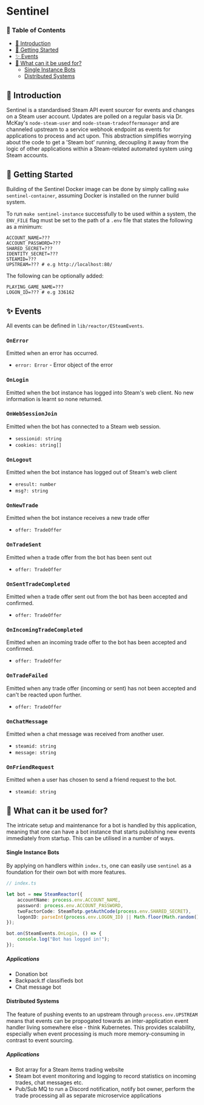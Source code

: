 # Sentinel
### 📖 Table of Contents
- [👋 Introduction](#introduction)
- [🔌 Getting Started](#getting-started)
- [✨ Events](#events)
- [💎 What can it be used for?](#what-can-it-be-used-for)
    - [Single Instance Bots](#single-instance-bots)
    - [Distributed Systems](#distributed-systems)

## 👋 Introduction

Sentinel is a standardised Steam API event sourcer for events and changes on a Steam user account. Updates are polled on a regular basis via Dr. McKay's `node-steam-user` and `node-steam-tradeoffermanager` and are channeled upstream to a service webhook endpoint as events for applications to process and act upon. This abstraction simplifies worrying about the code to get a 'Steam bot' running, decoupling it away from the logic of other applications within a Steam-related automated system using Steam accounts.
## 🔌 Getting Started

Building of the Sentinel Docker image can be done by simply calling `make sentinel-container`, assuming Docker is installed on the runner build system.

To run `make sentinel-instance` successfully to be used within a system, the `ENV_FILE` flag must be set to the path of a `.env` file that states the following as a minimum:

```env
ACCOUNT_NAME=???
ACCOUNT_PASSWORD=???
SHARED_SECRET=???
IDENTITY_SECRET=???
STEAMID=???
UPSTREAM=??? # e.g http://localhost:80/
```

The following can be optionally added:
```
PLAYING_GAME_NAME=???
LOGON_ID=??? # e.g 336162
```

## ✨ Events
All events can be defined in `lib/reactor/ESteamEvents`.

### `OnError`
Emitted when an error has occurred.
- `error: Error` - Error object of the error

### `OnLogin`
Emitted when the bot instance has logged into Steam's web client. No new information is learnt so none returned.

### `OnWebSessionJoin`
Emitted when the bot has connected to a Steam web session.
- `sessionid: string`
- `cookies: string[]`


### `OnLogout`
Emitted when the bot instance has logged out of Steam's web client
- `eresult: number`
- `msg?: string`
### `OnNewTrade`
Emitted when the bot instance receives a new trade offer
- `offer: TradeOffer`

### `OnTradeSent`
Emitted when a trade offer from the bot has been sent out
- `offer: TradeOffer`

### `OnSentTradeCompleted`
Emitted when a trade offer sent out from the bot has been accepted and confirmed.
- `offer: TradeOffer`

### `OnIncomingTradeCompleted`
Emitted when an incoming trade offer to the bot has been accepted and confirmed.
- `offer: TradeOffer`

### `OnTradeFailed`
Emitted when any trade offer (incoming or sent) has not been accepted and can't be reacted upon further.
- `offer: TradeOffer`

### `OnChatMessage`
Emitted when a chat message was received from another user.
- `steamid: string`
- `message: string`

### `OnFriendRequest`
Emitted when a user has chosen to send a friend request to the bot.
- `steamid: string`

## 💎 What can it be used for?

The intricate setup and maintenance for a bot is handled by this application, meaning that one can have a bot instance that starts publishing new events immediately from startup. This can be utilised in a number of ways.

#### Single Instance Bots
By applying on handlers within `index.ts`, one can easily use `sentinel` as a foundation for their own bot with more features.

```typescript
// index.ts

let bot = new SteamReactor({
    accountName: process.env.ACCOUNT_NAME,
    password: process.env.ACCOUNT_PASSWORD,
    twoFactorCode: SteamTotp.getAuthCode(process.env.SHARED_SECRET),
    logonID: parseInt(process.env.LOGON_ID) || Math.floor(Math.random() * (2 ** 16))
});

bot.on(SteamEvents.OnLogin, () => {
    console.log("Bot has logged in!");
});
```

##### Applications
- Donation bot
- Backpack.tf classifieds bot
- Chat message bot

#### Distributed Systems
The feature of pushing events to an upstream through `process.env.UPSTREAM` means that events can be propogated towards an inter-application event handler living somewhere else - think Kubernetes. This provides scalability, especially when event processing is much more memory-consuming in contrast to event sourcing.

##### Applications
- Bot array for a Steam items trading website
- Steam bot event monitoring and logging to record statistics on incoming trades, chat messages etc.
- Pub/Sub MQ to run a Discord notification, notify bot owner, perform the trade processing all as separate microservice applications